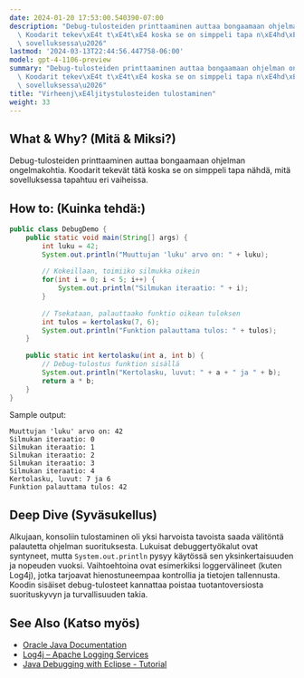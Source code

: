 ```yaml
---
date: 2024-01-20 17:53:00.540390-07:00
description: "Debug-tulosteiden printtaaminen auttaa bongaamaan ohjelman ongelmakohtia.\
  \ Koodarit tekev\xE4t t\xE4t\xE4 koska se on simppeli tapa n\xE4hd\xE4, mit\xE4\
  \ sovelluksessa\u2026"
lastmod: '2024-03-13T22:44:56.447758-06:00'
model: gpt-4-1106-preview
summary: "Debug-tulosteiden printtaaminen auttaa bongaamaan ohjelman ongelmakohtia.\
  \ Koodarit tekev\xE4t t\xE4t\xE4 koska se on simppeli tapa n\xE4hd\xE4, mit\xE4\
  \ sovelluksessa\u2026"
title: "Virheenj\xE4ljitystulosteiden tulostaminen"
weight: 33
---
```


## What & Why? (Mitä & Miksi?)
Debug-tulosteiden printtaaminen auttaa bongaamaan ohjelman ongelmakohtia. Koodarit tekevät tätä koska se on simppeli tapa nähdä, mitä sovelluksessa tapahtuu eri vaiheissa.

## How to: (Kuinka tehdä:)
```java
public class DebugDemo {
    public static void main(String[] args) {
        int luku = 42;
        System.out.println("Muuttujan 'luku' arvo on: " + luku);
        
        // Kokeillaan, toimiiko silmukka oikein
        for(int i = 0; i < 5; i++) {
            System.out.println("Silmukan iteraatio: " + i);
        }
        
        // Tsekataan, palauttaako funktio oikean tuloksen
        int tulos = kertolasku(7, 6);
        System.out.println("Funktion palauttama tulos: " + tulos);
    }
    
    public static int kertolasku(int a, int b) {
        // Debug-tulostus funktion sisällä
        System.out.println("Kertolasku, luvut: " + a + " ja " + b);
        return a * b;
    }
}
```
Sample output:
```
Muuttujan 'luku' arvo on: 42
Silmukan iteraatio: 0
Silmukan iteraatio: 1
Silmukan iteraatio: 2
Silmukan iteraatio: 3
Silmukan iteraatio: 4
Kertolasku, luvut: 7 ja 6
Funktion palauttama tulos: 42
```

## Deep Dive (Syväsukellus)
Alkujaan, konsoliin tulostaminen oli yksi harvoista tavoista saada välitöntä palautetta ohjelman suorituksesta. Lukuisat debuggertyökalut ovat syntyneet, mutta `System.out.println` pysyy käytössä sen yksinkertaisuuden ja nopeuden vuoksi. Vaihtoehtoina ovat esimerkiksi loggervälineet (kuten Log4j), jotka tarjoavat hienostuneempaa kontrollia ja tietojen tallennusta. Koodin sisäiset debug-tulosteet kannattaa poistaa tuotantoversiosta suorituskyvyn ja turvallisuuden takia.

## See Also (Katso myös)
- [Oracle Java Documentation](https://docs.oracle.com/en/java/)
- [Log4j – Apache Logging Services](https://logging.apache.org/log4j/2.x/)
- [Java Debugging with Eclipse - Tutorial](http://www.vogella.com/tutorials/EclipseDebugging/article.html)
